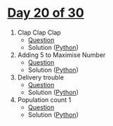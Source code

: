 # [Day 20 of 30](https://www.hackerrank.com/contests/day-20-of-30/challenges "Day 20 of 30 contest link")

1. Clap Clap Clap
   - [Question](https://www.hackerrank.com/contests/day-20-of-30/challenges/clap-clap-clap "Clap Clap Clap")
   - Solution ([Python](Clap%20Clap%20Clap/Python/ "Solution in Python")) 
2. Adding 5 to Maximise Number
   - [Question](https://www.hackerrank.com/contests/day-20-of-30/challenges/adding-5-to-maximise-number "Adding 5 to Maximise Number")
   - Solution ([Python](Adding%205%20to%20Maximise%20Number/Python/ "Solution in Python"))
3. Delivery trouble
   - [Question](https://www.hackerrank.com/contests/day-20-of-30/challenges/delivery-trouble "Delivery trouble")
   - Solution ([Python](Delivery%20trouble/Python/ "Solution in Python"))
4. Population count 1
   - [Question](https://www.hackerrank.com/contests/day-20-of-30/challenges/population-count-1 "Population count 1")
   - Solution ([Python](Population%20count%201/Python/ "Solution in Python")) 